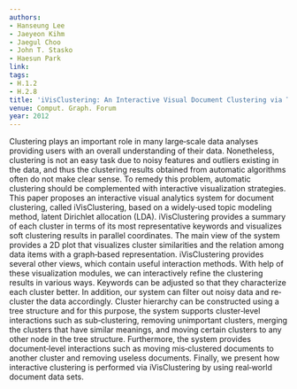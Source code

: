 ```yaml
---
authors:
- Hanseung Lee
- Jaeyeon Kihm
- Jaegul Choo
- John T. Stasko
- Haesun Park
link:
tags:
- H.1.2
- H.2.8
title: 'iVisClustering: An Interactive Visual Document Clustering via Topic Modeling.'
venue: Comput. Graph. Forum
year: 2012
---
```

Clustering plays an important role in many large‐scale data analyses providing users with an overall understanding of their data. Nonetheless, clustering is not an easy task due to noisy features and outliers existing in the data, and thus the clustering results obtained from automatic algorithms often do not make clear sense. To remedy this problem, automatic clustering should be complemented with interactive visualization strategies. This paper proposes an interactive visual analytics system for document clustering, called iVisClustering, based on a widely‐used topic modeling method, latent Dirichlet allocation (LDA). iVisClustering provides a summary of each cluster in terms of its most representative keywords and visualizes soft clustering results in parallel coordinates. The main view of the system provides a 2D plot that visualizes cluster similarities and the relation among data items with a graph‐based representation. iVisClustering provides several other views, which contain useful interaction methods. With help of these visualization modules, we can interactively refine the clustering results in various ways. Keywords can be adjusted so that they characterize each cluster better. In addition, our system can filter out noisy data and re‐cluster the data accordingly. Cluster hierarchy can be constructed using a tree structure and for this purpose, the system supports cluster‐level interactions such as sub‐clustering, removing unimportant clusters, merging the clusters that have similar meanings, and moving certain clusters to any other node in the tree structure. Furthermore, the system provides document‐level interactions such as moving mis‐clustered documents to another cluster and removing useless documents. Finally, we present how interactive clustering is performed via iVisClustering by using real‐world document data sets.